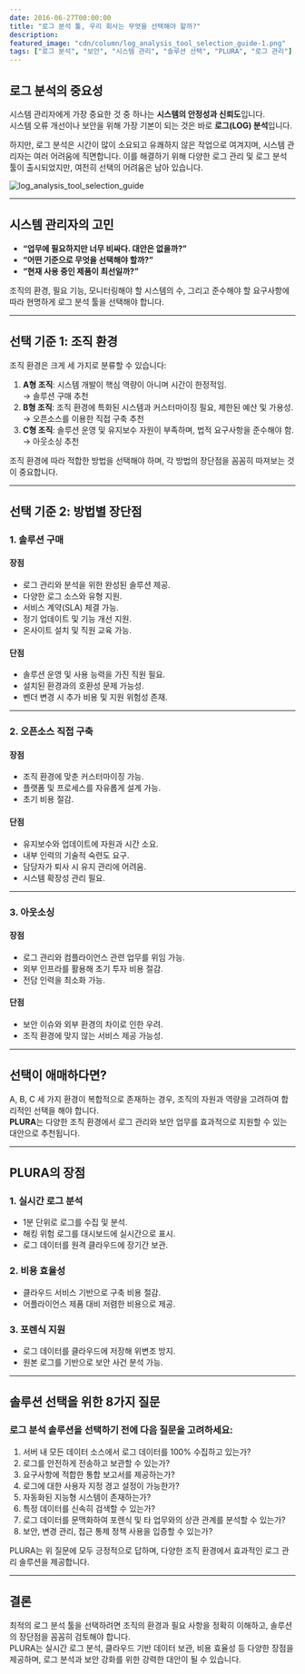 ```yaml
---
date: 2016-06-27T00:00:00
title: "로그 분석 툴, 우리 회사는 무엇을 선택해야 할까?"
description: 
featured_image: "cdn/column/log_analysis_tool_selection_guide-1.png"
tags: ["로그 분석", "보안", "시스템 관리", "솔루션 선택", "PLURA", "로그 관리"]
---
```


## 로그 분석의 중요성

시스템 관리자에게 가장 중요한 것 중 하나는 **시스템의 안정성과 신뢰도**입니다.  
시스템 오류 개선이나 보안을 위해 가장 기본이 되는 것은 바로 **로그(LOG) 분석**입니다.  

하지만, 로그 분석은 시간이 많이 소요되고 유쾌하지 않은 작업으로 여겨지며, 시스템 관리자는 여러 어려움에 직면합니다. 이를 해결하기 위해 다양한 로그 관리 및 로그 분석 툴이 출시되었지만, 여전히 선택의 어려움은 남아 있습니다.

![log_analysis_tool_selection_guide](https://blog.plura.io/cdn/column/log_analysis_tool_selection_guide-1.png)
<!--more-->
---

## 시스템 관리자의 고민

- **“업무에 필요하지만 너무 비싸다. 대안은 없을까?”**  
- **“어떤 기준으로 무엇을 선택해야 할까?”**  
- **“현재 사용 중인 제품이 최선일까?”**  

조직의 환경, 필요 기능, 모니터링해야 할 시스템의 수, 그리고 준수해야 할 요구사항에 따라 현명하게 로그 분석 툴을 선택해야 합니다.

---

## 선택 기준 1: 조직 환경

조직 환경은 크게 세 가지로 분류할 수 있습니다:

1. **A형 조직**: 시스템 개발이 핵심 역량이 아니며 시간이 한정적임.  
   → 솔루션 구매 추천  
2. **B형 조직**: 조직 환경에 특화된 시스템과 커스터마이징 필요, 제한된 예산 및 가용성.  
   → 오픈소스를 이용한 직접 구축 추천  
3. **C형 조직**: 솔루션 운영 및 유지보수 자원이 부족하며, 법적 요구사항을 준수해야 함.  
   → 아웃소싱 추천  

조직 환경에 따라 적합한 방법을 선택해야 하며, 각 방법의 장단점을 꼼꼼히 따져보는 것이 중요합니다.

---

## 선택 기준 2: 방법별 장단점

### 1. 솔루션 구매

#### 장점
- 로그 관리와 분석을 위한 완성된 솔루션 제공.  
- 다양한 로그 소스와 유형 지원.  
- 서비스 계약(SLA) 체결 가능.  
- 정기 업데이트 및 기능 개선 지원.  
- 온사이트 설치 및 직원 교육 가능.

#### 단점
- 솔루션 운영 및 사용 능력을 가진 직원 필요.  
- 설치된 환경과의 호환성 문제 가능성.  
- 벤더 변경 시 추가 비용 및 지원 위험성 존재.

---

### 2. 오픈소스 직접 구축

#### 장점
- 조직 환경에 맞춘 커스터마이징 가능.  
- 플랫폼 및 프로세스를 자유롭게 설계 가능.  
- 초기 비용 절감.

#### 단점
- 유지보수와 업데이트에 자원과 시간 소요.  
- 내부 인력의 기술적 숙련도 요구.  
- 담당자가 퇴사 시 유지 관리에 어려움.  
- 시스템 확장성 관리 필요.

---

### 3. 아웃소싱

#### 장점
- 로그 관리와 컴플라이언스 관련 업무를 위임 가능.  
- 외부 인프라를 활용해 초기 투자 비용 절감.  
- 전담 인력을 최소화 가능.

#### 단점
- 보안 이슈와 외부 환경의 차이로 인한 우려.  
- 조직 환경에 맞지 않는 서비스 제공 가능성.

---

## 선택이 애매하다면?

A, B, C 세 가지 환경이 복합적으로 존재하는 경우, 조직의 자원과 역량을 고려하여 합리적인 선택을 해야 합니다.  
**PLURA**는 다양한 조직 환경에서 로그 관리와 보안 업무를 효과적으로 지원할 수 있는 대안으로 추천됩니다.

---

## PLURA의 장점

### 1. 실시간 로그 분석
- 1분 단위로 로그를 수집 및 분석.  
- 해킹 위험 로그를 대시보드에 실시간으로 표시.  
- 로그 데이터를 원격 클라우드에 장기간 보관.

### 2. 비용 효율성
- 클라우드 서비스 기반으로 구축 비용 절감.  
- 어플라이언스 제품 대비 저렴한 비용으로 제공.

### 3. 포렌식 지원
- 로그 데이터를 클라우드에 저장해 위변조 방지.  
- 원본 로그를 기반으로 보안 사건 분석 가능.

---

## 솔루션 선택을 위한 8가지 질문

### 로그 분석 솔루션을 선택하기 전에 다음 질문을 고려하세요:

1. 서버 내 모든 데이터 소스에서 로그 데이터를 100% 수집하고 있는가?  
2. 로그를 안전하게 전송하고 보관할 수 있는가?  
3. 요구사항에 적합한 통합 보고서를 제공하는가?  
4. 로그에 대한 사용자 지정 경고 설정이 가능한가?  
5. 자동화된 지능형 시스템이 존재하는가?  
6. 특정 데이터를 신속히 검색할 수 있는가?  
7. 로그 데이터를 문맥화하여 포렌식 및 타 업무와의 상관 관계를 분석할 수 있는가?  
8. 보안, 변경 관리, 접근 통제 정책 사용을 입증할 수 있는가?

PLURA는 위 질문에 모두 긍정적으로 답하며, 다양한 조직 환경에서 효과적인 로그 관리 솔루션을 제공합니다.

---

## 결론

최적의 로그 분석 툴을 선택하려면 조직의 환경과 필요 사항을 정확히 이해하고, 솔루션의 장단점을 꼼꼼히 검토해야 합니다.  
PLURA는 실시간 로그 분석, 클라우드 기반 데이터 보관, 비용 효율성 등 다양한 장점을 제공하며, 로그 분석과 보안 강화를 위한 강력한 대안이 될 수 있습니다.
